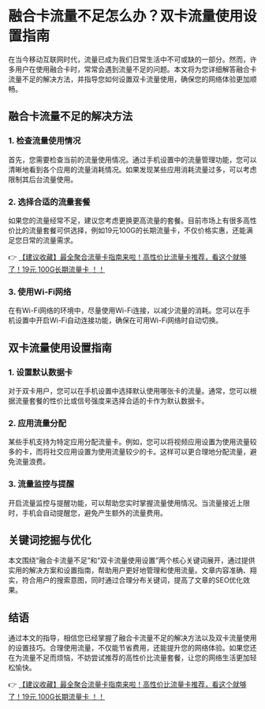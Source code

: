 # 融合卡流量不足怎么办？双卡流量使用设置指南

在当今移动互联网时代，流量已成为我们日常生活中不可或缺的一部分。然而，许多用户在使用融合卡时，常常会遇到流量不足的问题。本文将为您详细解答融合卡流量不足的解决方法，并指导您如何设置双卡流量使用，确保您的网络体验更加顺畅。

## 融合卡流量不足的解决方法

### 1. 检查流量使用情况
首先，您需要检查当前的流量使用情况。通过手机设置中的流量管理功能，您可以清晰地看到各个应用的流量消耗情况。如果发现某些应用消耗流量过多，可以考虑限制其后台流量使用。

### 2. 选择合适的流量套餐
如果您的流量经常不足，建议您考虑更换更高流量的套餐。目前市场上有很多高性价比的流量套餐可供选择，例如19元100G的长期流量卡，不仅价格实惠，还能满足您日常的流量需求。

👉 [【建议收藏】最全聚合流量卡指南来啦！高性价比流量卡推荐，看这个就够了！19元 100G长期流量卡 ！！](https://bit.ly/Liuliangka)

### 3. 使用Wi-Fi网络
在有Wi-Fi网络的环境中，尽量使用Wi-Fi连接，以减少流量的消耗。您可以在手机设置中开启Wi-Fi自动连接功能，确保在可用Wi-Fi网络时自动切换。

## 双卡流量使用设置指南

### 1. 设置默认数据卡
对于双卡用户，您可以在手机设置中选择默认使用哪张卡的流量。通常，您可以根据流量套餐的性价比或信号强度来选择合适的卡作为默认数据卡。

### 2. 应用流量分配
某些手机支持为特定应用分配流量卡。例如，您可以将视频应用设置为使用流量较多的卡，而将社交应用设置为使用流量较少的卡。这样可以更合理地分配流量，避免流量浪费。

### 3. 流量监控与提醒
开启流量监控与提醒功能，可以帮助您实时掌握流量使用情况。当流量接近上限时，手机会自动提醒您，避免产生额外的流量费用。

## 关键词挖掘与优化

本文围绕“融合卡流量不足”和“双卡流量使用设置”两个核心关键词展开，通过提供实用的解决方案和设置指南，帮助用户更好地管理和使用流量。文章内容准确、翔实，符合用户的搜索意图，同时通过合理分布关键词，提高了文章的SEO优化效果。

## 结语

通过本文的指导，相信您已经掌握了融合卡流量不足的解决方法以及双卡流量使用的设置技巧。合理使用流量，不仅能节省费用，还能提升您的网络体验。如果您还在为流量不足而烦恼，不妨尝试推荐的高性价比流量套餐，让您的网络生活更加轻松愉快。

👉 [【建议收藏】最全聚合流量卡指南来啦！高性价比流量卡推荐，看这个就够了！19元 100G长期流量卡 ！！](https://bit.ly/Liuliangka)